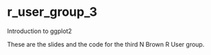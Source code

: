 # r_user_group_3
Introduction to ggplot2

These are the slides and the code for the third N Brown R User group.

